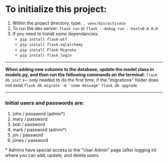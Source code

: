 # To initialize this project: #

1. Within the project directory, type: `. venv/bin/activate`
2. To run the dev server: `flask run` or `flask --debug run --host=0.0.0.0`
3. If you need to install some dependancies:
	- `pip install flask-wtf`
	- `pip install flask-sqlalchemy`
	- `pip install Flask-Migrate`
	- `pip install flask_login`

---

**When adding new columns to the database, update the model class in models.py, and then run the following commands on the terminal:**
`flask db init` <-- only needed to do the first time, if the "migrations" folder does not exist
`flask db migrate -m 'some message'`
`flask db upgrade`

---

### Initial users and passwords are: ###

1. john / password (admin*)
2. mary / password
3. bob / password
4. mark / password (admin*)
5. jim / password
6. jones / password

\* Admins have special access to the "User Admin" page (after logging in) where you can add, update, and delete users.